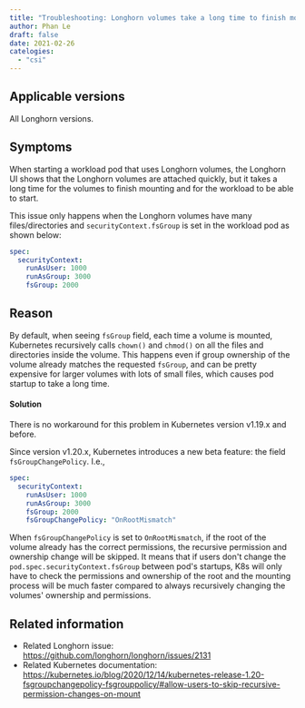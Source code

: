 ```yaml
---
title: "Troubleshooting: Longhorn volumes take a long time to finish mounting"
author: Phan Le
draft: false
date: 2021-02-26
catelogies:
  - "csi"
---
```


## Applicable versions
All Longhorn versions.

## Symptoms

When starting a workload pod that uses Longhorn volumes,
the Longhorn UI shows that the Longhorn volumes are attached quickly,
but it takes a long time for the volumes to finish mounting and for the workload to be able to start.

This issue only happens when the Longhorn volumes have many files/directories and `securityContext.fsGroup` is set in the workload pod as shown below:
```yaml
spec:
  securityContext:
    runAsUser: 1000
    runAsGroup: 3000
    fsGroup: 2000
```

## Reason

By default, when seeing `fsGroup` field, each time a volume is mounted, Kubernetes recursively calls `chown()` and `chmod()` on all the files and directories inside the volume.
This happens even if group ownership of the volume already matches the requested `fsGroup`,
and can be pretty expensive for larger volumes with lots of small files, which causes pod startup to take a long time.

#### Solution
There is no workaround for this problem in Kubernetes version v1.19.x and before.

Since version v1.20.x, Kubernetes introduces a new beta feature: the field `fsGroupChangePolicy`. I.e.,
```yaml
spec:
  securityContext:
    runAsUser: 1000
    runAsGroup: 3000
    fsGroup: 2000
    fsGroupChangePolicy: "OnRootMismatch"
```
When `fsGroupChangePolicy` is set to `OnRootMismatch`, if the root of the volume already has the correct permissions,
the recursive permission and ownership change will be skipped.
It means that if users don't change the `pod.spec.securityContext.fsGroup` between pod's startups,
K8s will only have to check the permissions and ownership of the root and the mounting process will be much faster compared to always recursively changing the volumes' ownership and permissions.


## Related information

* Related Longhorn issue: https://github.com/longhorn/longhorn/issues/2131
* Related Kubernetes documentation: https://kubernetes.io/blog/2020/12/14/kubernetes-release-1.20-fsgroupchangepolicy-fsgrouppolicy/#allow-users-to-skip-recursive-permission-changes-on-mount
